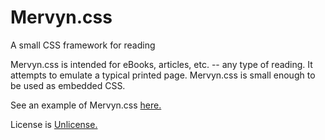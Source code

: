 # Mervyn.css

A small CSS framework for reading

Mervyn.css is intended for eBooks, articles, etc. -- any type of reading. It attempts to emulate a typical printed page. Mervyn.css is small enough to be used as embedded CSS.

See an example of Mervyn.css <a href="https://www.nagoldivad.com/stuff/mervyn-example.html">here.</a>

License is <a href="http://unlicense.org">Unlicense.</a>
